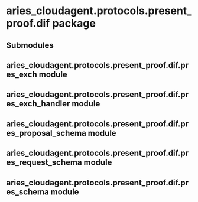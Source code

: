 # aries_cloudagent.protocols.present_proof.dif package

## Submodules

## aries_cloudagent.protocols.present_proof.dif.pres_exch module

## aries_cloudagent.protocols.present_proof.dif.pres_exch_handler module

## aries_cloudagent.protocols.present_proof.dif.pres_proposal_schema module

## aries_cloudagent.protocols.present_proof.dif.pres_request_schema module

## aries_cloudagent.protocols.present_proof.dif.pres_schema module
